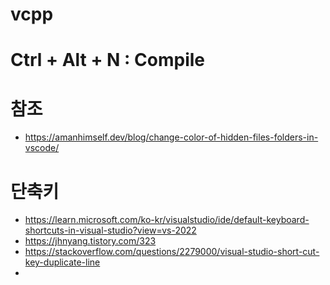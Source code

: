 # vcpp

# Ctrl + Alt + N : Compile

# 참조
* https://amanhimself.dev/blog/change-color-of-hidden-files-folders-in-vscode/

# 단축키
* https://learn.microsoft.com/ko-kr/visualstudio/ide/default-keyboard-shortcuts-in-visual-studio?view=vs-2022
* https://jhnyang.tistory.com/323
* https://stackoverflow.com/questions/2279000/visual-studio-short-cut-key-duplicate-line
* 
